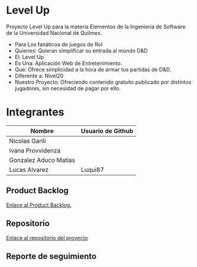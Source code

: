 # Level Up
Proyecto Level Up para la materia Elementos de la Ingenieria de Software de la Universidad Nacional de Quilmes.

+ Para  Los fanáticos de juegos de Rol
+ Quienes: Quieran simplificar su entrada al mundo D&D
+ El: Level Up
+ Es Una: Aplicación Web de Entretenimiento.
+ Que: Ofrece simplicidad a la hora de armar tus partidas de D&D.
+ Diferente a: Nivel20
+ Nuestro Proyecto: Ofreciendo contenido gratuito publicado por distintos jugadores, sin necesidad de pagar por ello.


# Integrantes
|Nombre		| Usuario de Github|
|--------------|--------------|
|Nicolas Garili | |
|Ivana Provvidenza| |
|Gonzalez Aduco Matías| | 
|Lucas Alvarez| Luqui87|


## Product Backlog
[Enlace al Product Backlog.](https://matiasaduco.atlassian.net/jira/software/projects/EDIS/boards/1/backlog?selectedIssue=EDIS-6)

## Repositorio
[Enlace al repositorio del proyecto](https://github.com/Luqui87/UNQ-EIS-LevelUp)

## Reporte de seguimiento
